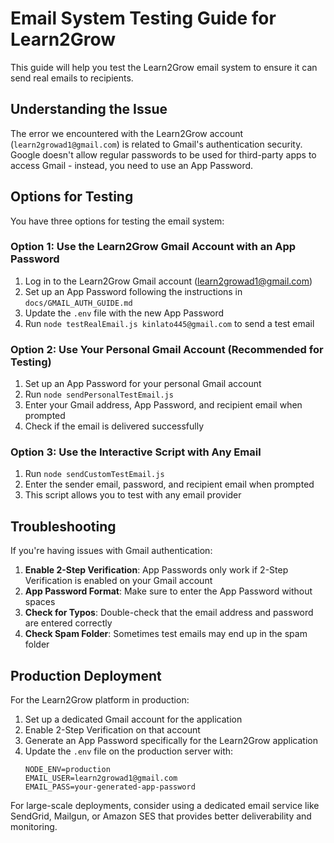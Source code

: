 # Email System Testing Guide for Learn2Grow

This guide will help you test the Learn2Grow email system to ensure it can send real emails to recipients.

## Understanding the Issue

The error we encountered with the Learn2Grow account (`learn2growad1@gmail.com`) is related to Gmail's authentication security. Google doesn't allow regular passwords to be used for third-party apps to access Gmail - instead, you need to use an App Password.

## Options for Testing

You have three options for testing the email system:

### Option 1: Use the Learn2Grow Gmail Account with an App Password

1. Log in to the Learn2Grow Gmail account (learn2growad1@gmail.com)
2. Set up an App Password following the instructions in `docs/GMAIL_AUTH_GUIDE.md`
3. Update the `.env` file with the new App Password
4. Run `node testRealEmail.js kinlato445@gmail.com` to send a test email

### Option 2: Use Your Personal Gmail Account (Recommended for Testing)

1. Set up an App Password for your personal Gmail account
2. Run `node sendPersonalTestEmail.js`
3. Enter your Gmail address, App Password, and recipient email when prompted
4. Check if the email is delivered successfully

### Option 3: Use the Interactive Script with Any Email

1. Run `node sendCustomTestEmail.js`
2. Enter the sender email, password, and recipient email when prompted
3. This script allows you to test with any email provider

## Troubleshooting

If you're having issues with Gmail authentication:

1. **Enable 2-Step Verification**: App Passwords only work if 2-Step Verification is enabled on your Gmail account
2. **App Password Format**: Make sure to enter the App Password without spaces
3. **Check for Typos**: Double-check that the email address and password are entered correctly
4. **Check Spam Folder**: Sometimes test emails may end up in the spam folder

## Production Deployment

For the Learn2Grow platform in production:

1. Set up a dedicated Gmail account for the application
2. Enable 2-Step Verification on that account
3. Generate an App Password specifically for the Learn2Grow application
4. Update the `.env` file on the production server with:
   ```
   NODE_ENV=production
   EMAIL_USER=learn2growad1@gmail.com
   EMAIL_PASS=your-generated-app-password
   ```

For large-scale deployments, consider using a dedicated email service like SendGrid, Mailgun, or Amazon SES that provides better deliverability and monitoring.
